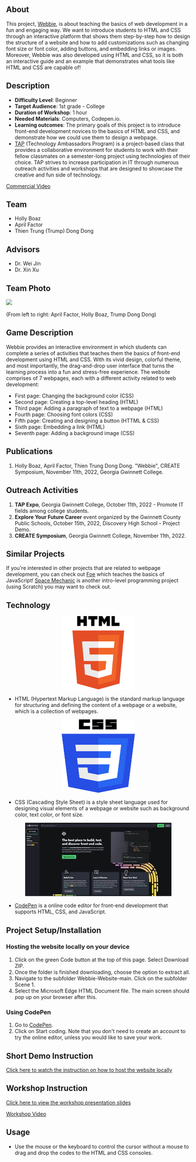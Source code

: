 ## About 
This project, [Webbie](https://tap-ggc.github.io/Webbie/Scene%201/mainPage.html), is about teaching the basics of web development in a fun and engaging way. We want to introduce students to HTML and CSS through an interactive platform that shows them step-by-step how to design the structure of a website and how to add customizations such as changing font size or font color, adding buttons, and embedding links or images. Moreover, Webbie was also developed using HTML and CSS, so it is both an interactive guide and an example that demonstrates what tools like HTML and CSS are capable of! 

## Description 
* <b>Difficulty Level</b>: Beginner 
* <b>Target Audience</b>: 1st grade - College 
* <b>Duration of Workshop</b>: 1 hour 
* <b>Needed Materials</b>: Computers, Codepen.io. 
* <b>Learning outcomes</b>: The primary goals of this project is to introduce front-end development novices to the basics of HTML and CSS, and demonstrate how we could use them to design a webpage.
* [TAP](https://ggc.edu/academics/school-of-science-and-technology/research-internships-service-learning/technology-ambassador-program) (Technology Ambassadors Program) is a project-based class that provides a collaborative environment for students to work with their fellow classmates on a semester-long project using technologies of their choice. TAP strives to increase participation in IT through numerous outreach activities and workshops that are designed to showcase the creative and fun side of technology.

[Commercial Video](https://github.com/user-attachments/assets/f3876054-5480-45ac-bf06-b36a356564ec)

## Team 
* Holly Boaz
* April Factor
* Thien Trung (Trump) Dong Dong 

## Advisors
* Dr. Wei Jin 
* Dr. Xin Xu 
## Team Photo
<img src = "Media/Team Photo/webbieGroupP.png" width="400">

(From left to right: April Factor, Holly Boaz, Trump Dong Dong) 

## Game Description 
Webbie provides an interactive environment in which students can complete a series of activities that teaches them the basics of front-end development using HTML and CSS. With its vivid design, colorful theme, and most importantly, the drag-and-drop user interface that turns the learning process into a fun and stress-free experience. 
The website comprises of 7 webpages, each with a different activity related to web development: 
* First page: Changing the background color (CSS)
* Second page: Creating a top-level heading (HTML)
* Third page: Adding a paragraph of text to a webpage (HTML)
* Fourth page: Choosing font colors (CSS)
* Fifth page: Creating and designing a button (HTTML & CSS)
* Sixth page: Embedding a link (HTML)
* Seventh page: Adding a background image (CSS) 

## Publications 
1. Holly Boaz, April Factor, Thien Trung Dong Dong. "Webbie", CREATE Symposium, November 11th, 2022, Georgia Gwinnett College.
   
## Outreach Activities
1. <b>TAP Expo</b>, Georgia Gwinnett College, October 11th, 2022 - Promote IT fields among college students. 
2. <b>Explore Your Future Career</b> event organized by the Gwinnett County Public Schools, October 15th, 2022, Discovery High School - Project Demo.
3. <b>CREATE Symposium</b>, Georgia Gwinnett College, November 11th, 2022. 

## Similar Projects 
If you're interested in other projects that are related to webpage development, you can check out [Foe](https://github.com/TAP-GGC/Foe) which teaches the basics of JavaScript!
[Space Mechanic](https://github.com/TAP-GGC/SpaceMechanic/blob/main/README.md) is another intro-level programming project (using Scratch) you may want to check out. 

## Technology

<p align="center">
  <img alt="Scratch Logo" src = "Media/Technology/HTML.png" width="200" height="200"/>
</p>

* HTML (Hypertext Markup Language) is the standard markup language for structuring and defining the content of a webpage or a website, which is a collection of webpages.

<p align="center">
  <img alt="Scratch Logo" src = "Media/Technology/CSS.png" width="200" height="200"/>
</p>

* CSS (Cascading Style Sheet) is a style sheet language used for designing visual elements of a webpage or website such as background color, text color, or font size.

<p align="center">
  <img alt="Scratch Logo" src = "Media/Technology/codepen.png" width="400" height="200"/>
</p>

* [CodePen](https://codepen.io/) is a online code editor for front-end development that supports HTML, CSS, and JavaScript. 

## Project Setup/Installation 

### Hosting the website locally on your device
1. Click on the green Code button at the top of this page. Select Download ZIP.
2. Once the folder is finished downloading, choose the option to extract all.
3. Navigate to the subfolder Webbie-Website-main. Click on the subfolder Scene 1.
4. Select the Microsoft Edge HTML Document file. The main screen should pop up on your browser after this.

### Using CodePen
1. Go to [CodePen](https://codepen.io/).
2. Click on Start coding. Note that you don't need to create an account to try the online editor, unless you would like to save your work. 

## Short Demo Instruction 
[Click here to watch the instruction on how to host the website locally]()

## Workshop Instruction 
[Click here to view the workshop presentation slides](/Documents/workshop_materials/Webbie%20workshop.pdf)

[Workshop Video]()

## Usage
* Use the mouse or the keyboard to control the cursor without a mouse to drag and drop the codes to the HTML and CSS consoles. 
